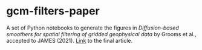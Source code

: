 # gcm-filters-paper

A set of Python notebooks to generate the figures in _Diffusion-based smoothers for spatial filtering of gridded geophysical data_ by Grooms et al., accepted to JAMES (2021). [Link](https://doi.org/10.1029/2021MS002552) to the final article.
